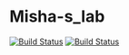 # Misha-s_lab 
[![Build Status](https://travis-ci.org/YAKOVLENKO/lab10.svg?branch=master)](https://travis-ci.org/YAKOVLENKO/lab10)
[![Build Status](https://travis-ci.org/TalkedDevotee/lab10.svg?branch=master)](https://travis-ci.org/TalkedDevotee/lab10)

